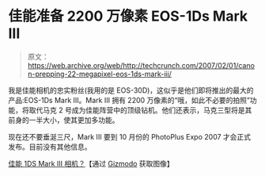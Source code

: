 # 佳能准备 2200 万像素 EOS-1Ds Mark III 

> 原文：<https://web.archive.org/web/http://techcrunch.com/2007/02/01/canon-prepping-22-megapixel-eos-1ds-mark-iii/>

我是佳能相机的忠实粉丝(我用的是 EOS-30D)，这似乎是他们即将推出的最大的产品:EOS-1Ds Mark III。Mark III 拥有 2200 万像素的“哦，如此不必要的拍照”功能，将取代马克 2 号成为佳能阵营中的顶级钻机。他们还表示，马克三型将是其前身的一半大小，使其更加多功能。

现在还不要垂涎三尺，Mark III 要到 10 月份的 PhotoPlus Expo 2007 才会正式发布。目前没有其他信息。

[佳能 1DS Mark III 相机？](https://web.archive.org/web/20150927213810/http://www.image-acquire.com/canon/canon_1ds_mark_iii_camera.html)【通过 [Gizmodo](https://web.archive.org/web/20150927213810/http://gizmodo.com/gadgets/digital-cameras/canon-readying-22megapixel-eos1ds-mark-iii-233301.php) 获取图像】